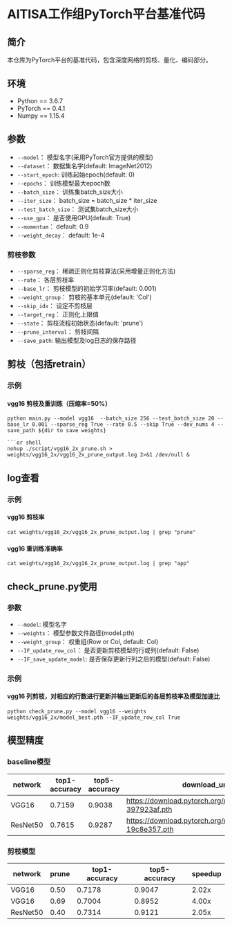 # AITISA工作组PyTorch平台基准代码

## 简介
本仓库为PyTorch平台的基准代码，包含深度网络的剪枝、量化、编码部分。

## 环境
- Python == 3.6.7
- PyTorch == 0.4.1
- Numpy == 1.15.4

## 参数
- `--model`： 模型名字(采用PyTorch官方提供的模型)
- `--dataset`： 数据集名字(default: ImageNet2012)
- `--start_epoch`: 训练起始epoch(default: 0)
- `--epochs`： 训练模型最大epoch数
- `--batch_size`： 训练集batch_size大小
- `--iter_size`： batch_size = batch_size * iter_size
- `--test_batch_size`： 测试集batch_size大小
- `--use_gpu`： 是否使用GPU(default: True)
- `--momentum`： default: 0.9
- `--weight_decay`： default: 1e-4

### 剪枝参数
- `--sparse_reg`： 稀疏正则化剪枝算法(采用增量正则化方法)
- `--rate`： 各层剪枝率
- `--base_lr`： 剪枝模型的初始学习率(default: 0.001)
- `--weight_group`： 剪枝的基本单元(default: 'Col')
- `--skip_idx`： 设定不剪枝层
- `--target_reg`： 正则化上限值
- `--state`： 剪枝流程初始状态(default: 'prune')
- `--prune_interval`： 剪枝间隔
- `--save_path`: 输出模型及log日志的保存路径

## 剪枝（包括retrain）

### 示例
#### vgg16 剪枝及重训练（压缩率=50%）
```Command Line
python main.py --model vgg16  --batch_size 256 --test_batch_size 20 --base_lr 0.001 --sparse_reg True --rate 0.5 --skip True --dev_nums 4 --save_path ${dir to save weights}

```or shell
nohup ./script/vgg16_2x_prune.sh > weights/vgg16_2x/vgg16_2x_prune_output.log 2>&1 /dev/null &
```

## log查看

### 示例
#### vgg16 剪枝率
```shell
cat weights/vgg16_2x/vgg16_2x_prune_output.log | grep "prune"
```
#### vgg16 重训练准确率
```shell
cat weights/vgg16_2x/vgg16_2x_prune_output.log | grep "app"
```

## check_prune.py使用

### 参数
- `--model`:  模型名字
- `--weights`： 模型参数文件路径(model.pth)
- `--weight_group`： 权重组(Row or Col, default: Col)
- `--IF_update_row_col`： 是否更新剪枝模型的行或列(default: False)
- `--IF_save_update_model`:  是否保存更新行列之后的模型(default: False)

### 示例
#### vgg16 列剪枝，对相应的行数进行更新并输出更新后的各层剪枝率及模型加速比
```shell
python check_prune.py --model vgg16 --weights weights/vgg16_2x/model_best.pth --IF_update_row_col True
```

## 模型精度

### baseline模型
network | top1-accuracy | top5-accuracy | download_url
--------|---------------|---------------| -----------|
VGG16 | 0.7159 | 0.9038	| https://download.pytorch.org/models/vgg16-397923af.pth
ResNet50 | 0.7615 | 0.9287 | https://download.pytorch.org/models/resnet50-19c8e357.pth


### 剪枝模型
network | prune | top1-accuracy | top5-accuracy | speedup |
--------|-------|---------------|---------------|---------|
VGG16 | 0.50 | 0.7178 | 0.9047 | 2.02x |
VGG16 | 0.69 | 0.7004 | 0.8952 | 4.00x |
ResNet50 | 0.40 | 0.7314 | 0.9121 | 2.05x |